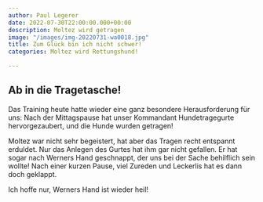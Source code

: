 ```yaml
---
author: Paul Legerer
date: 2022-07-30T22:00:00.000+00:00
description: Moltez wird getragen
image: "/images/img-20220731-wa0018.jpg"
title: Zum Glück bin ich nicht schwer!
categories: Moltez wird Rettungshund!

---
```

## Ab in die Tragetasche!

Das Training heute hatte wieder eine ganz besondere Herausforderung für uns: Nach der Mittagspause hat unser Kommandant Hundetragegurte hervorgezaubert, und die Hunde wurden getragen!

Moltez war nicht sehr begeistert, hat aber das Tragen recht entspannt erduldet. Nur das Anlegen des Gurtes hat ihm gar nicht gefallen. Er hat sogar nach Werners Hand geschnappt, der uns bei der Sache behilflich sein wollte! Nach einer kurzen Pause, viel Zureden und Leckerlis hat es dann doch geklappt.

Ich hoffe nur, Werners Hand ist wieder heil!